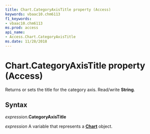 ```yaml
---
title: Chart.CategoryAxisTitle property (Access)
keywords: vbaac10.chm6113
f1_keywords:
- vbaac10.chm6113
ms.prod: access
api_name:
- Access.Chart.CategoryAxisTitle
ms.date: 11/28/2018
---
```



# Chart.CategoryAxisTitle property (Access)

Returns or sets the title for the category axis. Read/write **String**.


## Syntax

_expression_.**CategoryAxisTitle**

_expression_ A variable that represents a **[Chart](Access.Chart.md)** object.

